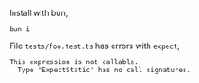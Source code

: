 Install with bun,

```
bun i
```

File `tests/foo.test.ts` has errors with `expect`,

```
This expression is not callable.
  Type 'ExpectStatic' has no call signatures.
```
